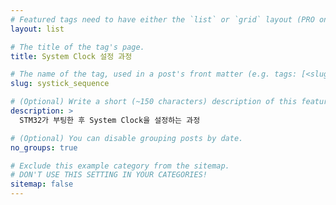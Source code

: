 ```yaml
---
# Featured tags need to have either the `list` or `grid` layout (PRO only).
layout: list

# The title of the tag's page.
title: System Clock 설정 과정

# The name of the tag, used in a post's front matter (e.g. tags: [<slug>]).
slug: systick_sequence

# (Optional) Write a short (~150 characters) description of this featured tag.
description: >
  STM32가 부팅한 후 System Clock을 설정하는 과정

# (Optional) You can disable grouping posts by date.
no_groups: true

# Exclude this example category from the sitemap.
# DON'T USE THIS SETTING IN YOUR CATEGORIES!
sitemap: false
---
```

